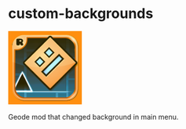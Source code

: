 # custom-backgrounds

<img src="logo.png" width="150" alt="the mod's logo" />

Geode mod that changed background in main menu.